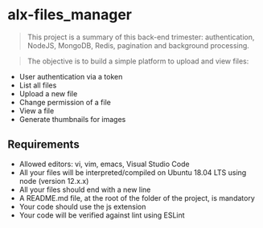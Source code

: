 # alx-files_manager
> This project is a summary of this back-end trimester: authentication, NodeJS, MongoDB, Redis, pagination and background processing.

> The objective is to build a simple platform to upload and view files:

 - User authentication via a token
 - List all files
 - Upload a new file
 - Change permission of a file
 - View a file
 - Generate thumbnails for images
## Requirements
 - Allowed editors: vi, vim, emacs, Visual Studio Code
 - All your files will be interpreted/compiled on Ubuntu 18.04 LTS using node (version 12.x.x)
 - All your files should end with a new line
 - A README.md file, at the root of the folder of the project, is mandatory
 - Your code should use the js extension
 - Your code will be verified against lint using ESLint
